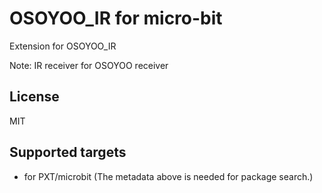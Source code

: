 # OSOYOO_IR for micro-bit

Extension for OSOYOO_IR

Note: IR receiver for OSOYOO receiver

## License

MIT

## Supported targets

* for PXT/microbit
(The metadata above is needed for package search.)
